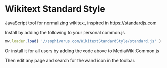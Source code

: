 # Wikitext Standard Style

JavaScript tool for normalizing wikitext, inspired in https://standardjs.com

Install by adding the following to your personal common.js

```javascript
mw.loader.load( '//sophivorus.com/WikitextStandardStyle/standard.js' );
```

Or install it for all users by adding the code above to MediaWiki:Common.js

Then edit any page and search for the wand icon in the toolbar.

